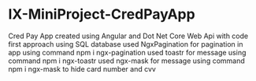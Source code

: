 # IX-MiniProject-CredPayApp
Cred Pay App created using Angular and Dot Net Core Web Api with code first approach using SQL database
used NgxPagination for pagination in app using command npm i ngx-pagination
used toastr for message using command npm i ngx-toastr
used ngx-mask for message using command npm i ngx-mask to hide card number and cvv

